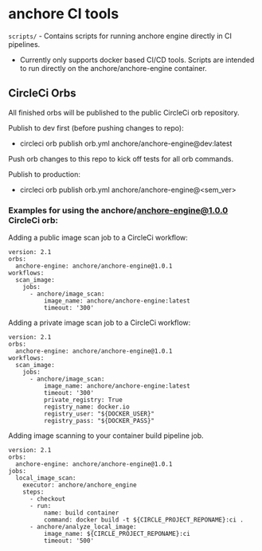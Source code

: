 # anchore CI tools
`scripts/` - Contains scripts for running anchore engine directly in CI pipelines.

  * Currently only supports docker based CI/CD tools. Scripts are intended to run directly on the anchore/anchore-engine container.

## CircleCi Orbs

All finished orbs will be published to the public CircleCi orb repository.

Publish to dev first (before pushing changes to repo):
  * circleci orb publish orb.yml anchore/anchore-engine@dev:latest

Push orb changes to this repo to kick off tests for all orb commands.

Publish to production:
  * circleci orb publish orb.yml anchore/anchore-engine@<sem_ver>


### Examples for using the anchore/anchore-engine@1.0.0 CircleCi orb:

Adding a public image scan job to a CircleCi workflow:
```
version: 2.1
orbs:
  anchore-engine: anchore/anchore-engine@1.0.1
workflows:
  scan_image:
    jobs:
      - anchore/image_scan:
          image_name: anchore/anchore-engine:latest
          timeout: '300'
```

Adding a private image scan job to a CircleCi workflow:
```
version: 2.1
orbs:
  anchore-engine: anchore/anchore-engine@1.0.1
workflows:
  scan_image:
    jobs:
      - anchore/image_scan:
          image_name: anchore/anchore-engine:latest
          timeout: '300'
          private_registry: True
          registry_name: docker.io
          registry_user: "${DOCKER_USER}"
          registry_pass: "${DOCKER_PASS}"
```
Adding image scanning to your container build pipeline job.
```
version: 2.1
orbs:
  anchore-engine: anchore/anchore-engine@1.0.1
jobs:
  local_image_scan:
    executor: anchore/anchore_engine
    steps:
      - checkout
      - run:
          name: build container
          command: docker build -t ${CIRCLE_PROJECT_REPONAME}:ci .
      - anchore/analyze_local_image:
          image_name: ${CIRCLE_PROJECT_REPONAME}:ci
          timeout: '500'
```

